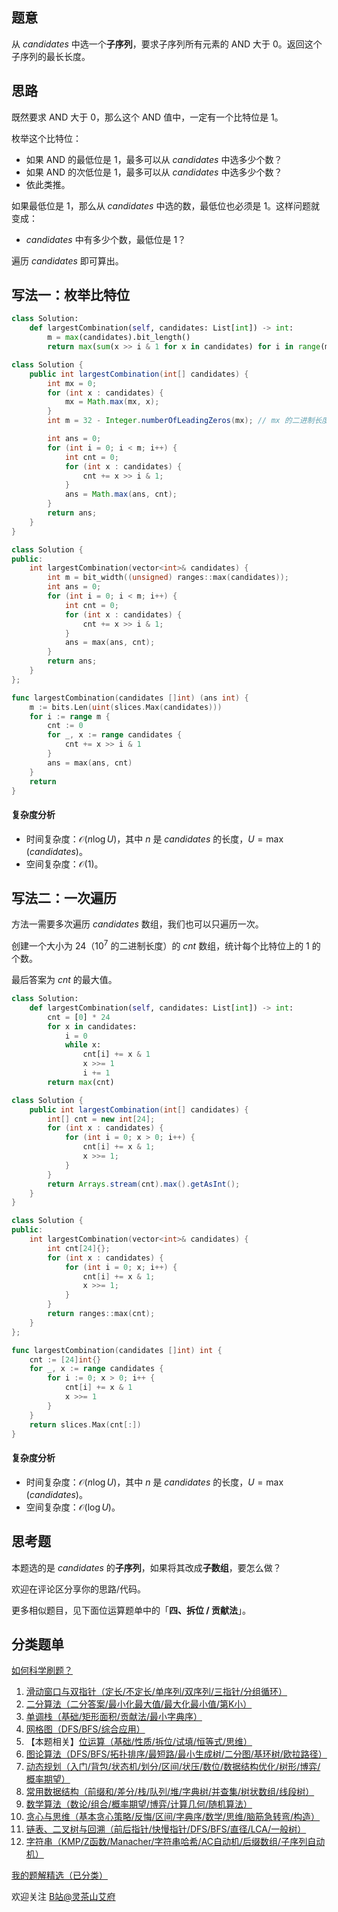 ## 题意

从 $\textit{candidates}$ 中选一个**子序列**，要求子序列所有元素的 AND 大于 $0$。返回这个子序列的最长长度。

## 思路

既然要求 AND 大于 $0$，那么这个 AND 值中，一定有一个比特位是 $1$。

枚举这个比特位：

- 如果 AND 的最低位是 $1$，最多可以从 $\textit{candidates}$ 中选多少个数？
- 如果 AND 的次低位是 $1$，最多可以从 $\textit{candidates}$ 中选多少个数？
- 依此类推。

如果最低位是 $1$，那么从 $\textit{candidates}$ 中选的数，最低位也必须是 $1$。这样问题就变成：

- $\textit{candidates}$ 中有多少个数，最低位是 $1$？

遍历 $\textit{candidates}$ 即可算出。

## 写法一：枚举比特位

```py [sol-Python3]
class Solution:
    def largestCombination(self, candidates: List[int]) -> int:
        m = max(candidates).bit_length()
        return max(sum(x >> i & 1 for x in candidates) for i in range(m))
```

```java [sol-Java]
class Solution {
    public int largestCombination(int[] candidates) {
        int mx = 0;
        for (int x : candidates) {
            mx = Math.max(mx, x);
        }
        int m = 32 - Integer.numberOfLeadingZeros(mx); // mx 的二进制长度

        int ans = 0;
        for (int i = 0; i < m; i++) {
            int cnt = 0;
            for (int x : candidates) {
                cnt += x >> i & 1;
            }
            ans = Math.max(ans, cnt);
        }
        return ans;
    }
}
```

```cpp [sol-C++]
class Solution {
public:
    int largestCombination(vector<int>& candidates) {
        int m = bit_width((unsigned) ranges::max(candidates));
        int ans = 0;
        for (int i = 0; i < m; i++) {
            int cnt = 0;
            for (int x : candidates) {
                cnt += x >> i & 1;
            }
            ans = max(ans, cnt);
        }
        return ans;
    }
};
```

```go [sol-Go]
func largestCombination(candidates []int) (ans int) {
    m := bits.Len(uint(slices.Max(candidates)))
    for i := range m {
        cnt := 0
        for _, x := range candidates {
            cnt += x >> i & 1
        }
        ans = max(ans, cnt)
    }
    return
}
```

#### 复杂度分析

- 时间复杂度：$\mathcal{O}(n\log U)$，其中 $n$ 是 $\textit{candidates}$ 的长度，$U=\max(\textit{candidates})$。
- 空间复杂度：$\mathcal{O}(1)$。

## 写法二：一次遍历

方法一需要多次遍历 $\textit{candidates}$ 数组，我们也可以只遍历一次。

创建一个大小为 $24$（$10^7$ 的二进制长度）的 $\textit{cnt}$ 数组，统计每个比特位上的 $1$ 的个数。

最后答案为 $\textit{cnt}$ 的最大值。

```py [sol-Python3]
class Solution:
    def largestCombination(self, candidates: List[int]) -> int:
        cnt = [0] * 24
        for x in candidates:
            i = 0
            while x:
                cnt[i] += x & 1
                x >>= 1
                i += 1
        return max(cnt)
```

```java [sol-Java]
class Solution {
    public int largestCombination(int[] candidates) {
        int[] cnt = new int[24];
        for (int x : candidates) {
            for (int i = 0; x > 0; i++) {
                cnt[i] += x & 1;
                x >>= 1;
            }
        }
        return Arrays.stream(cnt).max().getAsInt();
    }
}
```

```cpp [sol-C++]
class Solution {
public:
    int largestCombination(vector<int>& candidates) {
        int cnt[24]{};
        for (int x : candidates) {
            for (int i = 0; x; i++) {
                cnt[i] += x & 1;
                x >>= 1;
            }
        }
        return ranges::max(cnt);
    }
};
```

```go [sol-Go]
func largestCombination(candidates []int) int {
    cnt := [24]int{}
    for _, x := range candidates {
        for i := 0; x > 0; i++ {
            cnt[i] += x & 1
            x >>= 1
        }
    }
    return slices.Max(cnt[:])
}
```

#### 复杂度分析

- 时间复杂度：$\mathcal{O}(n\log U)$，其中 $n$ 是 $\textit{candidates}$ 的长度，$U=\max(\textit{candidates})$。
- 空间复杂度：$\mathcal{O}(\log U)$。

## 思考题

本题选的是 $\textit{candidates}$ 的**子序列**，如果将其改成**子数组**，要怎么做？

欢迎在评论区分享你的思路/代码。

更多相似题目，见下面位运算题单中的「**四、拆位 / 贡献法**」。

## 分类题单

[如何科学刷题？](https://leetcode.cn/circle/discuss/RvFUtj/)

1. [滑动窗口与双指针（定长/不定长/单序列/双序列/三指针/分组循环）](https://leetcode.cn/circle/discuss/0viNMK/)
2. [二分算法（二分答案/最小化最大值/最大化最小值/第K小）](https://leetcode.cn/circle/discuss/SqopEo/)
3. [单调栈（基础/矩形面积/贡献法/最小字典序）](https://leetcode.cn/circle/discuss/9oZFK9/)
4. [网格图（DFS/BFS/综合应用）](https://leetcode.cn/circle/discuss/YiXPXW/)
5. 【本题相关】[位运算（基础/性质/拆位/试填/恒等式/思维）](https://leetcode.cn/circle/discuss/dHn9Vk/)
6. [图论算法（DFS/BFS/拓扑排序/最短路/最小生成树/二分图/基环树/欧拉路径）](https://leetcode.cn/circle/discuss/01LUak/)
7. [动态规划（入门/背包/状态机/划分/区间/状压/数位/数据结构优化/树形/博弈/概率期望）](https://leetcode.cn/circle/discuss/tXLS3i/)
8. [常用数据结构（前缀和/差分/栈/队列/堆/字典树/并查集/树状数组/线段树）](https://leetcode.cn/circle/discuss/mOr1u6/)
9. [数学算法（数论/组合/概率期望/博弈/计算几何/随机算法）](https://leetcode.cn/circle/discuss/IYT3ss/)
10. [贪心与思维（基本贪心策略/反悔/区间/字典序/数学/思维/脑筋急转弯/构造）](https://leetcode.cn/circle/discuss/g6KTKL/)
11. [链表、二叉树与回溯（前后指针/快慢指针/DFS/BFS/直径/LCA/一般树）](https://leetcode.cn/circle/discuss/K0n2gO/)
12. [字符串（KMP/Z函数/Manacher/字符串哈希/AC自动机/后缀数组/子序列自动机）](https://leetcode.cn/circle/discuss/SJFwQI/)

[我的题解精选（已分类）](https://github.com/EndlessCheng/codeforces-go/blob/master/leetcode/SOLUTIONS.md)

欢迎关注 [B站@灵茶山艾府](https://space.bilibili.com/206214)
